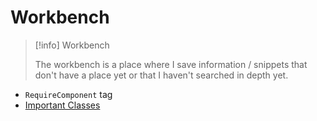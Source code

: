 # Workbench

> [!info] Workbench
> 
> The workbench is a place where I save information / snippets that don't have a place yet or that I haven't searched in depth yet.

- `RequireComponent` tag
- [Important Classes](https://docs.unity3d.com/Manual/ScriptingImportantClasses.html)